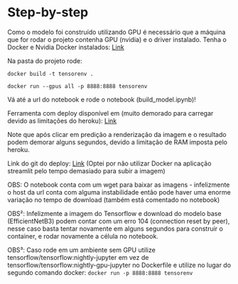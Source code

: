 # Step-by-step
Como o modelo foi construído utilizando GPU é necessário que a máquina que for rodar o projeto contenha GPU (nvidia) e o driver instalado.
Tenha o Docker e Nvidia Docker instalados: [Link](https://www.tensorflow.org/install/docker?hl=pt-br)


Na pasta do projeto rode:

`docker build -t tensorenv .`

`docker run --gpus all -p 8888:8888 tensorenv`

Vá até a url do notebook e rode o notebook (build_model.ipynb)!


Ferramenta com deploy disponível em (muito demorado para carregar devido as limitações do heroku): [Link](http://catordogclassifier.herokuapp.com/)

Note que após clicar em predição a renderização da imagem e o resultado podem demorar alguns segundos, devido a limitação de RAM imposta pelo heroku.

Link do git do deploy: [Link](https://github.com/Haller-x/GRAD-CAM_ST) (Optei por não utilizar Docker na aplicação streamlit pelo tempo demasiado para subir a imagem)

OBS: O notebook conta com um wget para baixar as imagens - infelizmente o host da url conta com alguma instabilidade então pode haver uma enorme variação no tempo de download (também está comentado no notebook)

OBS²: Infelizmente a imagem do Tensorflow e download do modelo base (EfficientNetB3) podem contar com um erro 104 (connection reset by peer), nesse caso basta tentar novamente em alguns segundos para construir o container, e rodar novamente a célula no notebook.

OBS³: Caso rode em um ambiente sem GPU utilize tensorflow/tensorflow:nightly-jupyter em vez de tensorflow/tensorflow:nightly-gpu-jupyter no Dockerfile e utilize no lugar do segundo comando docker: `docker run -p 8888:8888 tensorenv`

